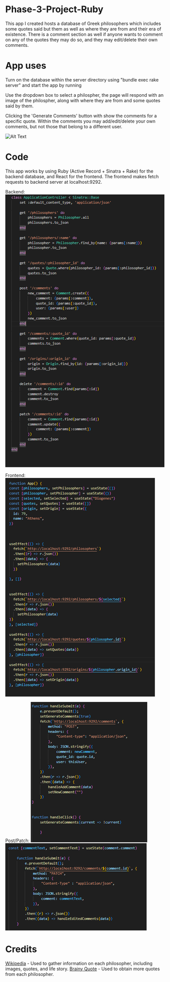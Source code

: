 # Phase-3-Project-Ruby

This app I created hosts a database of Greek philosophers which includes some quotes said but them as well as where they are from and their era of existence. There is a comment section as well if anyone wants to comment on any of the quotes they may do so, and they may edit/delete their own comments. 

# App uses

Turn on the database within the server directory using "bundle exec rake server" and start the app by running 

Use the dropdown box to select a philospher, the page will respond with an image of the philospher, along with where they are from and some quotes said by them. 

Clicking the 'Generate Comments' button with show the comments for a specific quote. Within the comments you may add/edit/delete your own comments, but not those that belong to a different user.

![Alt Text](https://github.com/patrickmason73/phase-3-project-ruby/blob/main/philosopherAppGif.gif?raw=true)

# Code

This app works by using Ruby (Active Record + Sinatra + Rake) for the backend database, and React for the frontend. The frontend makes fetch requests to backend server at localhost:9292.

Backend:
![Backend_Routes](https://github.com/patrickmason73/phase-3-project-ruby/blob/main/phase%203%20routes%20cap.PNG)

Frontend:
![app](https://github.com/patrickmason73/phase-3-project-ruby/blob/main/phase%203%20frontend%20cap%20useEffect.PNG)

Post/Patch:
![post](https://github.com/patrickmason73/phase-3-project-ruby/blob/main/phase%203%20post%20cap.PNG)
![patch](https://github.com/patrickmason73/phase-3-project-ruby/blob/main/phase%203%20patch%20cap.PNG)


# Credits

[Wikipedia](https://www.wikipedia.org/) - Used to gather information on each philosopher, including images, quotes, and life story.
[Brainy Quote](https://www.brainyquote.com/) - Used to obtain more quotes from each philosopher.
